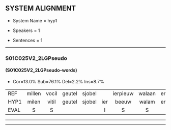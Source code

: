 
## SYSTEM ALIGNMENT

- System Name = hyp1

- Speakers = 1

- Sentences = 1

---

### S01C025V2_2LGPseudo

#### (S01C025V2_2LGPseudo-words)

- Cor=13.0%	Sub=76.1%	Del=2.2%	Ins=8.7%

|  |  |  |  |  |  |  |  |  |  |  |  |  |  |  |  |  |  |  |  |  |  |  |  |  |  |  |  |  |  |  |  |  |  |  |  |  |  |  |  |  |  |  |  |  |  |  |
|:--- |:---:|:---:|:---:|:---:|:---:|:---:|:---:|:---:|:---:|:---:|:---:|:---:|:---:|:---:|:---:|:---:|:---:|:---:|:---:|:---:|:---:|:---:|:---:|:---:|:---:|:---:|:---:|:---:|:---:|:---:|:---:|:---:|:---:|:---:|:---:|:---:|:---:|:---:|:---:|:---:|:---:|:---:|:---:|:---:|:---:|:---:|
| REF | millen | vocil | geutel | sjobel |  | ierpieuw | walaan | erke | * | haweel | saarweng | gevicht | eemde | bepoud | orstalk | veten |  |  | gefouw | vurpaand | nizung | fiewon | kneurem | vawaai | strellen | zwieten | foetbans | oonste | muider | grijnken | schielstaug | prilsood | vloender | milste | veurder | kloeien | ulen | orponk | schodig | ijpo | menuur | spreikje |  | * | hiffreeuw | wooien |
| HYP1 | milen | vitil | geutel | sjobel | ier | beeuw | walam | erke |  | g | hawel | sarwing | geviecht | eendebebalt | ostalk | veten | gefuw | fuurband | nu | zingféon | kneuren | vawa | strelen | sweten | foet | dans | unste | meder | grenken | schidelstauh | prolsoort | vlunder | milsta | verdar | clo | en | ulen | bonk | schulding | eipel | mennuur | spreikje | g | hifereeuw | wo | yen |
| EVAL | S | S |  |  | I | S | S |  | D | S | S | S | S | S | S |  | I | I | S | S | S | S | S | S | S | S | S | S | S | S | S | S | S | S | S | S |  | S | S | S | S |  | I | S | S | S |
---

---

